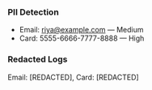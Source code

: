 ### PII Detection
- Email: riya@example.com — Medium
- Card: 5555-6666-7777-8888 — High

### Redacted Logs
Email: [REDACTED], Card: [REDACTED]
